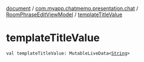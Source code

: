 [document](../../index.md) / [com.myapp.chatmemo.presentation.chat](../index.md) / [RoomPhraseEditViewModel](index.md) / [templateTitleValue](./template-title-value.md)

# templateTitleValue

`val templateTitleValue: MutableLiveData<`[`String`](https://kotlinlang.org/api/latest/jvm/stdlib/kotlin/-string/index.html)`>`